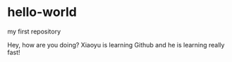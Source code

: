 # hello-world
my first repository

Hey, how are you doing?
Xiaoyu is learning Github and he is learning really fast!
